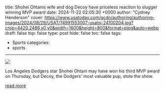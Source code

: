 title: Shohei Ohtanis wife and dog Decoy have priceless reaction to slugger winning MVP award
date: 2024-11-22 02:05:30 +0000
author: "Cydney Henderson"
cover: https://www.usatoday.com/gcdn/authoring/authoring-images/2024/08/29/USAT/74991553007-usatsi-24100204.jpg?crop=4420,2486,x0,y0&width=1600&height=800&format=pjpg&auto=webp
draft: false
top: false
type: post
hide: false
toc: false
tags:
  - Sports
categories:
  - sports
---

![](https://www.usatoday.com/gcdn/authoring/authoring-images/2024/08/29/USAT/74991553007-usatsi-24100204.jpg?crop=4420,2486,x0,y0&width=1600&height=800&format=pjpg&auto=webp)

Los Angeles Dodgers star Shohei Ohtani may have won his third MVP award on Thursday, but Decoy, the Dodgers' most valuable pup, stole the show.

[read more](https://www.usatoday.com/story/sports/mlb/dodgers/2024/11/21/shohei-ohtani-dog-decoy-wife-mvp-award/76489893007/)
